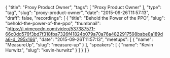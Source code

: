 {
  "title": "Proxy Product Owner",
  "tags": [
    "Proxy Product Owner"
  ],
  "type": "tag",
  "slug": "proxy-product-owner",
  "date": "2015-09-26T11:57:13",
  "draft": false,
  "recordings": [
    {
      "title": "Behold the Power of the PPO",
      "slug": "behold-the-power-of-the-ppo",
      "thumbnail": "https://i.vimeocdn.com/video/537387571-66c0dd576f3bd7f318fba7326f41824b079a70a76a4822917598babe8a189da6-d_295x166",
      "date": "2015-09-26T11:57:13",
      "meetups": [
        {
          "name": "MeasureUp",
          "slug": "measure-up"
        }
      ],
      "speakers": [
        {
          "name": "Kevin Hurwitz",
          "slug": "kevin-hurwitz"
        }
      ]
    }
  ]
}